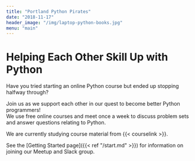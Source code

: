 ```yaml
---
title: "Portland Python Pirates"
date: "2018-11-17"
header_image: "/img/laptop-python-books.jpg"
menu: "main"
---
```


# Helping Each Other Skill Up with Python
Have you tried starting an online Python course but ended up stopping halfway through? 

Join us as we support each other in our quest to become better Python programmers!  
We use free online courses and meet once a week to discuss problem sets and answer questions relating to Python.

We are currently studying course material from {{< courselink >}}.

See the [Getting Started page]({{< ref "/start.md" >}}) for information on joining our Meetup and Slack group.
